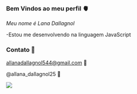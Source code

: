 ### Bem Vindos ao meu perfil 🫀

*Meu nome é Lana Dallagnol*

-Estou me desenvolvendo na linguagem JavaScript

### Contato 💛
allanadallagnol544@gmail.com 📧

@allana_dallagnol25 💚

![](https://media.tenor.com/SxDiq1C5IfQAAAAC/hh-whta.gif)
